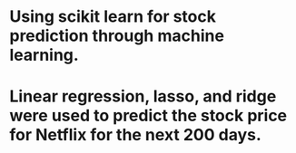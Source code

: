# Using scikit learn for stock prediction through machine learning.
# Linear regression, lasso, and ridge were used to predict the stock price for Netflix for the next 200 days.
